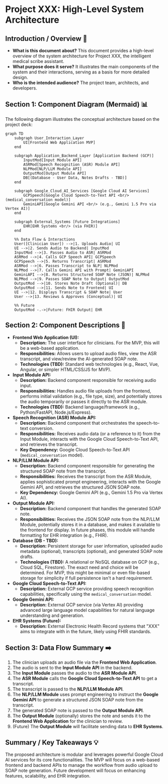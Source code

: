 # Project XXX: High-Level System Architecture


## Introduction / Overview 🎯

*   **What is this document about?** This document provides a high-level overview of the system architecture for Project XXX, the intelligent medical scribe assistant.
*   **What purpose does it serve?** It illustrates the main components of the system and their interactions, serving as a basis for more detailed design.
*   **Who is the intended audience?** The project team, architects, and developers.

## Section 1: Component Diagram (Mermaid) 📊

The following diagram illustrates the conceptual architecture based on the project deck:

```mermaid
graph TD
    subgraph User_Interaction_Layer
        UI[Frontend Web Application MVP]
    end

    subgraph Application_Backend_Layer [Application Backend (GCP)]
        InputMod[Input Module API]
        ASRMod[Speech Recognition (ASR) Module API]
        NLPMod[NLP/LLM Module API]
        OutputMod[Output Module API]
        DB[(Database - User Data, Notes Drafts - TBD)]
    end

    subgraph Google_Cloud_AI_Services [Google Cloud AI Services]
        GCPSpeech[Google Cloud Speech-to-Text API <br/> (medical_conversation model)]
        GeminiAPI[Google Gemini API <br/> (e.g., Gemini 1.5 Pro via Vertex AI)]
    end

    subgraph External_Systems [Future Integrations]
        EHR[EHR Systems <br/> (via FHIR)]
    end

    %% Data Flow & Interactions
    User([Clinician User]) -->|1. Uploads Audio| UI
    UI -->|2. Sends Audio to Backend| InputMod
    InputMod -->|3. Passes Audio to ASR| ASRMod
    ASRMod -->|4. Calls GCP Speech API| GCPSpeech
    GCPSpeech -->|5. Returns Transcript| ASRMod
    ASRMod -->|6. Passes Transcript to NLP| NLPMod
    NLPMod -->|7. Calls Gemini API with Prompt| GeminiAPI
    GeminiAPI -->|8. Returns Structured SOAP Note (JSON)| NLPMod
    NLPMod -->|9. Passes SOAP Note to Output| OutputMod
    OutputMod -->|10. Stores Note Draft (Optional)| DB
    OutputMod -->|11. Sends Note to Frontend| UI
    UI -->|12. Displays Transcript & SOAP Note| User
    User -->|13. Reviews & Approves (Conceptual)| UI

    %% Future
    OutputMod -.->|Future: FHIR Output| EHR
```

## Section 2: Component Descriptions 📝

*   **Frontend Web Application (UI):**
    *   **Description:** The user interface for clinicians. For the MVP, this will be a web-based application.
    *   **Responsibilities:** Allows users to upload audio files, view the ASR transcript, and view/review the AI-generated SOAP note.
    *   **Technologies (TBD):** Standard web technologies (e.g., React, Vue, Angular, or simpler HTML/CSS/JS for MVP).
*   **Input Module API:**
    *   **Description:** Backend component responsible for receiving audio input.
    *   **Responsibilities:** Handles audio file uploads from the frontend, performs initial validation (e.g., file type, size), and potentially stores the audio temporarily or passes it directly to the ASR module.
    *   **Technologies (TBD):** Backend language/framework (e.g., Python/FastAPI, Node.js/Express).
*   **Speech Recognition (ASR) Module API:**
    *   **Description:** Backend component that orchestrates the speech-to-text conversion.
    *   **Responsibilities:** Receives audio data (or a reference to it) from the Input Module, interacts with the Google Cloud Speech-to-Text API, and retrieves the transcript.
    *   **Key Dependency:** Google Cloud Speech-to-Text API (`medical_conversation` model).
*   **NLP/LLM Module API:**
    *   **Description:** Backend component responsible for generating the structured SOAP note from the transcript.
    *   **Responsibilities:** Receives the transcript from the ASR Module, applies sophisticated prompt engineering, interacts with the Google Gemini API, and retrieves the structured JSON SOAP note.
    *   **Key Dependency:** Google Gemini API (e.g., Gemini 1.5 Pro via Vertex AI).
*   **Output Module API:**
    *   **Description:** Backend component that handles the generated SOAP note.
    *   **Responsibilities:** Receives the JSON SOAP note from the NLP/LLM Module, potentially stores it in a database, and makes it available to the frontend for display. In future phases, this module will handle formatting for EHR integration (e.g., FHIR).
*   **Database (DB - TBD):**
    *   **Description:** Persistent storage for user information, uploaded audio metadata (optional), transcripts (optional), and generated SOAP note drafts.
    *   **Technologies (TBD):** A relational or NoSQL database on GCP (e.g., Cloud SQL, Firestore). The exact need and choice will be determined. For MVP, this might be minimal or even file-based storage for simplicity if full persistence isn't a hard requirement.
*   **Google Cloud Speech-to-Text API:**
    *   **Description:** External GCP service providing speech recognition capabilities, specifically using the `medical_conversation` model.
*   **Google Gemini API:**
    *   **Description:** External GCP service (via Vertex AI) providing advanced large language model capabilities for natural language understanding and generation.
*   **EHR Systems (Future):**
    *   **Description:** External Electronic Health Record systems that "XXX" aims to integrate with in the future, likely using FHIR standards.

## Section 3: Data Flow Summary ➡️

1.  The clinician uploads an audio file via the **Frontend Web Application**.
2.  The audio is sent to the **Input Module API** in the backend.
3.  The **Input Module** passes the audio to the **ASR Module API**.
4.  The **ASR Module** calls the **Google Cloud Speech-to-Text API** to get a transcript.
5.  The transcript is passed to the **NLP/LLM Module API**.
6.  The **NLP/LLM Module** uses prompt engineering to instruct the **Google Gemini API** to generate a structured JSON SOAP note from the transcript.
7.  The generated SOAP note is passed to the **Output Module API**.
8.  The **Output Module** (optionally) stores the note and sends it to the **Frontend Web Application** for the clinician to review.
9.  (Future) The **Output Module** will facilitate sending data to **EHR Systems**.

## Summary / Key Takeaways 💡

The proposed architecture is modular and leverages powerful Google Cloud AI services for its core functionalities. The MVP will focus on a web-based frontend and backend APIs to manage the workflow from audio upload to SOAP note generation. Future development will focus on enhancing features, scalability, and EHR integration.
